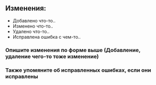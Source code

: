## Изменения:
- Добавлено что-то..
- Изменено что-то..
- Удалено что-то..
- Исправлена ошибка с чем-то..

### Опишите изменения по форме выше (Добавление, удаление чего-то тоже изменение)

### Также упомяните об исправленных ошибках, если они исправлены
